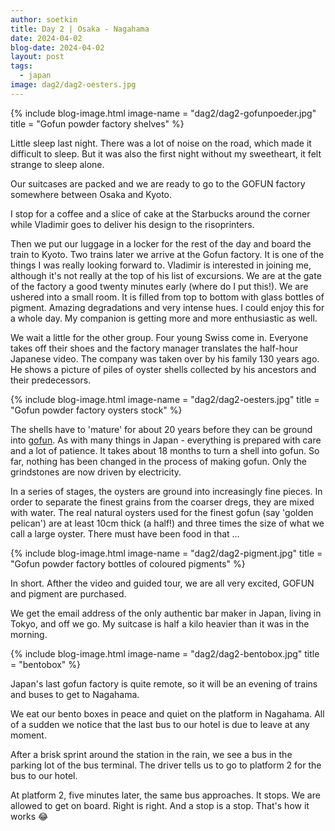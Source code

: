 ```yaml
---
author: soetkin
title: Day 2 | Osaka - Nagahama 
date: 2024-04-02
blog-date: 2024-04-02
layout: post
tags:
  - japan
image: dag2/dag2-oesters.jpg
---
```

{% include blog-image.html image-name = "dag2/dag2-gofunpoeder.jpg"  title = "Gofun powder factory shelves" %}


Little sleep last night. There was a lot of noise on the road, which made it difficult to sleep. But it was also the first night without my sweetheart, it felt strange to sleep alone. 

Our suitcases are packed and we are ready to go to the GOFUN factory somewhere between Osaka and Kyoto. 

I stop for a coffee and a slice of cake at the Starbucks around the corner while Vladimir goes to deliver his design to the risoprinters.

Then we put our luggage in a locker for the rest of the day and board the train to Kyoto. Two trains later we arrive at the Gofun factory. It is one of the things I was really looking forward to. Vladimir is interested in joining me, although it's not really at the top of his list of excursions. We are at the gate of the factory a good twenty minutes early (where do I put this!). We are ushered into a small room. It is filled from top to bottom with glass bottles of pigment. Amazing degradations and very intense hues. I could enjoy this for a whole day. My companion is getting more and more enthusiastic as well.

We wait a little for the other group. Four young Swiss come in. Everyone takes off their shoes and the factory manager translates the half-hour Japanese video. The company was taken over by his family 130 years ago. He shows a picture of piles of oyster shells collected by his ancestors and their predecessors. 

{% include blog-image.html image-name = "dag2/dag2-oesters.jpg"  title = "Gofun powder factory oysters stock" %}

The shells have to 'mature' for about 20 years before they can be ground into [gofun](https://artsandculture.google.com/story/gofun/1gVxdULy3vvoLw). As with many things in Japan - everything is prepared with care and a lot of patience. It takes about 18 months to turn a shell into gofun. So far, nothing has been changed in the process of making gofun. Only the grindstones are now driven by electricity.

In a series of stages, the oysters are ground into increasingly fine pieces. In order to separate the finest grains from the coarser dregs, they are mixed with water. The real natural oysters used for the finest gofun (say 'golden pelican') are at least 10cm thick (a half!) and three times the size of what we call a large oyster. There must have been food in that ...

{% include blog-image.html image-name = "dag2/dag2-pigment.jpg"  title = "Gofun powder factory bottles of coloured pigments" %}

In short. Afther the video and guided tour, we are all very excited, GOFUN and pigment are purchased.

We get the email address of the only authentic bar maker in Japan, living in Tokyo, and off we go. My suitcase is half a kilo heavier than it was in the morning.

{% include blog-image.html image-name = "dag2/dag2-bentobox.jpg"  title = "bentobox" %}

Japan's last gofun factory is quite remote, so it will be an evening of trains and buses to get to Nagahama.

We eat our bento boxes in peace and quiet on the platform in Nagahama.  All of a sudden we notice that the last bus to our hotel is due to leave at any moment.

After a brisk sprint around the station in the rain, we see a bus in the parking lot of the bus terminal. The driver tells us to go to platform 2 for the bus to our hotel.

At platform 2, five minutes later, the same bus approaches. It stops. We are allowed to get on board. Right is right. And a stop is a stop. That's how it works :joy:
